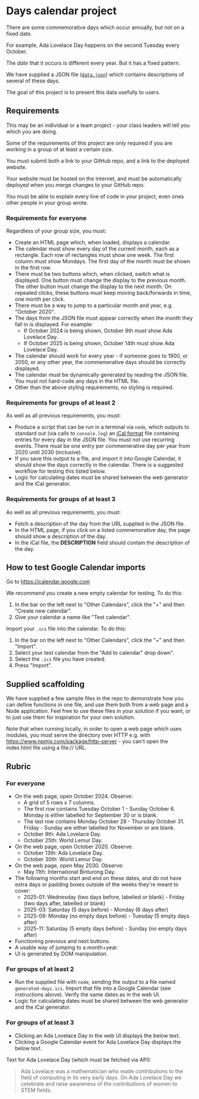 # Days calendar project

There are some commemorative days which occur annually, but not on a fixed date.

For example, Ada Lovelace Day happens on the second Tuesday every October.

The _date_ that it occurs is different every year. But it has a fixed pattern.

We have supplied a JSON file ([`data.json`](./data.json)) which contains descriptions of several of these days.

The goal of this project is to present this data usefully to users.

## Requirements

This may be an individual or a team project - your class leaders will tell you which you are doing.

Some of the requirements of this project are only required if you are working in a group of at least a certain size.

You must submit both a link to your GitHub repo, and a link to the deployed website.

Your website must be hosted on the internet, and must be automatically deployed when you merge changes to your GitHub repo.

You must be able to explain every line of code in your project, even ones other people in your group wrote.

### Requirements for everyone

Regardless of your group size, you must:

* Create an HTML page which, when loaded, displays a calendar.
* The calendar must show every day of the current month, each as a rectangle. Each row of rectangles must show one week. The first column must show Mondays. The first day of the month must be shown in the first row.
* There must be two buttons which, when clicked, switch what is displayed. One button must change the display to the previous month. The other button must change the display to the next month. On repeated clicks, these buttons must keep moving back/forwards in time, one month per click.
* There must be a way to jump to a particular month and year, e.g. "October 2020".
* The days from the JSON file must appear correctly when the month they fall in is displayed. For example:
  * If October 2024 is being shown, October 8th must show Ada Lovelace Day.
  * If October 2025 is being shown, October 14th must show Ada Lovelace Day.
* The calendar should work for every year - if someone goes to 1900, or 2050, or any other year, the commemerative days should be correctly displayed.
* The calendar must be dynamically generated by reading the JSON file. You must not hard-code any days in the HTML file.
* Other than the above styling requirements, no styling is required.

### Requirements for groups of at least 2

As well as all previous requirements, you must:

* Produce a script that can be run in a terminal via `node`, which outputs to standard out (via calls to `console.log`) an [iCal format](https://icalendar.org/) file containing entries for every day in the JSON file. You must not use recurring events. There must be one entry per commemerative day per year from 2020 until 2030 (inclusive).
* If you save this output to a file, and import it into Google Calendar, it should show the days correctly in the calendar. There is a suggested workflow for testing this listed below.
* Logic for calculating dates must be shared between the web generator and the iCal generator.

### Requirements for groups of at least 3

As well as all previous requirements, you must:
* Fetch a description of the day from the URL supplied in the JSON file.
* In the HTML page, if you click on a listed commemorative day, the page should show a description of the day.
* In the iCal file, the **DESCRIPTION** field should contain the description of the day.

## How to test Google Calendar imports

Go to https://calendar.google.com

We recommend you create a new empty calendar for testing. To do this:
1. In the bar on the left next to "Other Calendars", click the "+" and then "Create new calendar".
2. Give your calendar a name like "Test calendar".

Import your `.ics` file into the calendar. To do this:
1. In the bar on the left next to "Other Calendars", click the "+" and then "Import".
2. Select your test calendar from the "Add to calendar" drop down".
3. Select the `.ics` file you have created.
4. Press "Import".

## Supplied scaffolding

We have supplied a few sample files in the repo to demonstrate how you can define functions in one file, and use them both from a web page and a Node application. Feel free to use these files in your solution if you want, or to just use them for inspiration for your own solution.

Note that when running locally, in order to open a web page which uses modules, you must serve the directory over HTTP e.g. with https://www.npmjs.com/package/http-server - you can't open the index.html file using a file:// URL.

## Rubric

### For everyone

* On the web page, open October 2024. Observe:
  * A grid of 5 rows x 7 columns.
  * The first row contains Tuesday October 1 - Sunday October 6. Monday is either labelled for September 30 or is blank.
  * The last row contains Monday October 28 - Thursday October 31. Friday - Sunday are either labelled for November or are blank.
  * October 8th: Ada Lovelace Day.
  * October 25th: World Lemur Day.
* On the web page, open October 2020. Observe:
  * October 13th: Ada Lovelace Day.
  * October 30th: World Lemur Day.
* On the web page, open May 2030. Observe:
  * May 11th: International Binturong Day.
* The following months start and end on these dates, and do not have extra days or padding boxes outside of the weeks they're meant to cover:
  * 2025-01: Wednesday (two days before, labelled or blank) - Friday (two days after, labelled or blank)
  * 2025-03: Saturday (5 days before) - Monday (6 days after)
  * 2025-09: Monday (no empty days before) - Tuesday (5 empty days after)
  * 2025-11: Saturday (5 empty days before) - Sunday (no empty days after)
* Functioning previous and next buttons.
* A usable way of jumping to a month+year.
* UI is generated by DOM manipulation.

### For groups of at least 2

* Run the supplied file with `node`, sending the output to a file named `generated-days.ics`. Import that file into a Google Calendar (see instructions above). Verify the same dates as in the web UI.
* Logic for calculating dates must be shared between the web generator and the iCal generator.

### For groups of at least 3

* Clicking an Ada Lovelace Day in the web UI displays the below text.
* Clicking a Google Calendar event for Ada Lovelace Day displays the below text.

Text for Ada Lovelace Day (which must be fetched via API):

> Ada Lovelace was a mathematician who made contributions to the field of computing in its very early days. On Ada Lovelace Day we celebrate and raise awareness of the contributions of women to STEM fields.
